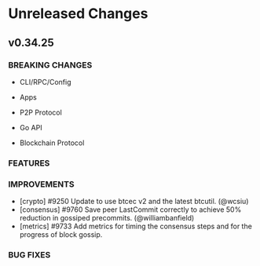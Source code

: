 # Unreleased Changes

## v0.34.25

### BREAKING CHANGES

- CLI/RPC/Config

- Apps

- P2P Protocol

- Go API

- Blockchain Protocol

### FEATURES

### IMPROVEMENTS

- [crypto] \#9250 Update to use btcec v2 and the latest btcutil. (@wcsiu)
- [consensus] \#9760 Save peer LastCommit correctly to achieve 50% reduction in gossiped precommits. (@williambanfield)
- [metrics] \#9733 Add metrics for timing the consensus steps and for the
   progress of block gossip.

### BUG FIXES

